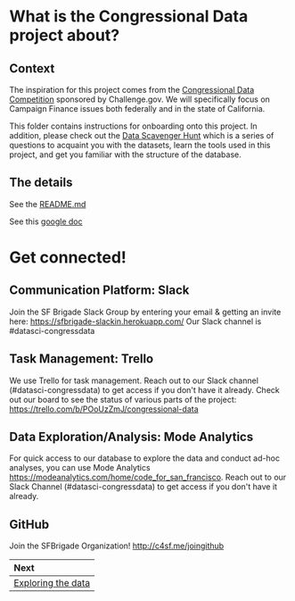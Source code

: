 # What is the Congressional Data project about?

## Context 
The inspiration for this project comes from the [Congressional Data Competition](https://www.challenge.gov/challenge/congressional-data-competition/) sponsored by Challenge.gov. We will specifically focus on Campaign Finance issues both federally and in the state of California.

This folder contains instructions for onboarding onto this project. In addition, please check out the [Data Scavenger Hunt](../data_scavenger_hunt) which is a series of questions to acquaint you with the datasets, learn the tools used in this project, and get you familiar with the structure of the database.

## The details
See the [README.md](../README.md)

See this [google doc](https://docs.google.com/document/d/1HxkXqlz27lkRuipOz8Y0r91Nb7dTbKC2sZeSYQbyfdo/edit)

# Get connected!

## Communication Platform: Slack
Join the SF Brigade Slack Group by entering your email & getting an invite here: 
https://sfbrigade-slackin.herokuapp.com/  Our Slack channel is #datasci-congressdata

## Task Management: Trello
We use Trello for task management. Reach out to our Slack channel (#datasci-congressdata) to get access if you don't have it already. Check out our board to see the status of various parts of the project: 
https://trello.com/b/POoUzZmJ/congressional-data

## Data Exploration/Analysis: Mode Analytics
For quick access to our database to explore the data and conduct ad-hoc analyses, you can use Mode Analytics https://modeanalytics.com/home/code_for_san_francisco. Reach out to our Slack Channel (#datasci-congressdata) to get access if you don't have it already.

## GitHub
Join the SFBrigade Organization! http://c4sf.me/joingithub

| Next |
|:---------|
| [Exploring the data](./01_exploring_the_data.md) |
